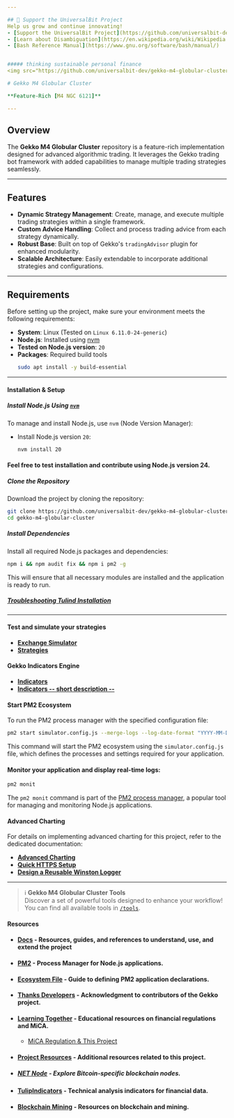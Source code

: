 ```yaml
---

## 📢 Support the UniversalBit Project
Help us grow and continue innovating!  
- [Support the UniversalBit Project](https://github.com/universalbit-dev/universalbit-dev/tree/main/support)  
- [Learn about Disambiguation](https://en.wikipedia.org/wiki/Wikipedia:Disambiguation)  
- [Bash Reference Manual](https://www.gnu.org/software/bash/manual/)


##### thinking sustainable personal finance
<img src="https://github.com/universalbit-dev/gekko-m4-globular-cluster/blob/master/images/snail.png" width="auto"></img>   

# Gekko M4 Globular Cluster

**Feature-Rich [M4 NGC 6121]**

---
```


## Overview

The **Gekko M4 Globular Cluster** repository is a feature-rich implementation designed for advanced algorithmic trading. It leverages the Gekko trading bot framework with added capabilities to manage multiple trading strategies seamlessly.

---

## Features

- **Dynamic Strategy Management**: Create, manage, and execute multiple trading strategies within a single framework.
- **Custom Advice Handling**: Collect and process trading advice from each strategy dynamically.
- **Robust Base**: Built on top of Gekko's `tradingAdvisor` plugin for enhanced modularity.
- **Scalable Architecture**: Easily extendable to incorporate additional strategies and configurations.

---

## Requirements

Before setting up the project, make sure your environment meets the following requirements:

- **System**: Linux (Tested on `Linux 6.11.0-24-generic`)
- **Node.js**: Installed using [nvm](https://github.com/nvm-sh/nvm)  
- **Tested on Node.js version**: `20`
- **Packages**: Required build tools
   ```bash
   sudo apt install -y build-essential
   ```
---

#### **Installation & Setup**

##### Install Node.js Using [`nvm`](https://github.com/nvm-sh/nvm)
To manage and install Node.js, use `nvm` (Node Version Manager):

* Install Node.js version `20`:
   ```bash
   nvm install 20
   ```
#### Feel free to test installation and contribute using **Node.js** version 24.  

##### Clone the Repository

Download the project by cloning the repository:

```bash
git clone https://github.com/universalbit-dev/gekko-m4-globular-cluster.git
cd gekko-m4-globular-cluster
```

##### Install Dependencies

Install all required Node.js packages and dependencies:

```bash
npm i && npm audit fix && npm i pm2 -g 
``` 

This will ensure that all necessary modules are installed and the application is ready to run.

##### [Troubleshooting Tulind Installation](https://github.com/universalbit-dev/gekko-m4-globular-cluster/blob/master/docs/troubleshooting_tulind_installation.md)

---

#### **Test and simulate your strategies**
- **[Exchange Simulator](https://github.com/universalbit-dev/gekko-m4-globular-cluster/blob/master/docs/mode/simulator/readme.md)** 
- **[Strategies](https://github.com/universalbit-dev/gekko-m4-globular-cluster/blob/master/docs/strategies/introduction.md)**

#### **Gekko Indicators Engine**
- **[Indicators](https://github.com/universalbit-dev/gekko-m4-globular-cluster/tree/master/strategies/indicators)**
- **[Indicators -- short description --](https://github.com/universalbit-dev/gekko-m4-globular-cluster/blob/master/strategies/indicators.md)**

#### **Start PM2 Ecosystem**

To run the PM2 process manager with the specified configuration file:

```bash
pm2 start simulator.config.js --merge-logs --log-date-format "YYYY-MM-DD HH:mm:ss"
```

This command will start the PM2 ecosystem using the `simulator.config.js` file, which defines the processes and settings required for your application.

#### **Monitor your application and display real-time logs**:
```bash
pm2 monit
```
The `pm2 monit` command is part of the [PM2 process manager](https://pm2.keymetrics.io/), a popular tool for managing and monitoring Node.js applications.

#### **Advanced Charting**

For details on implementing advanced charting for this project, refer to the dedicated documentation:  
- **[Advanced Charting](https://github.com/universalbit-dev/gekko-m4-globular-cluster/blob/master/docs/ngc6121_advanced_charting.md)**
- **[Quick HTTPS Setup](https://github.com/universalbit-dev/gekko-m4-globular-cluster/tree/master/ssl)**
- **[Design a Reusable Winston Logger](https://github.com/universalbit-dev/gekko-m4-globular-cluster/blob/master/docs/ngc6121_advanced_charting.md#design-a-reusable-winston-logger-module--loggerjs)**
---
> ℹ️ **Gekko M4 Globular Cluster Tools**  
> Discover a set of powerful tools designed to enhance your workflow!  
> You can find all available tools in [`/tools`](https://github.com/universalbit-dev/gekko-m4-globular-cluster/tree/master/tools).


#### **Resources**
* #### **[Docs](https://github.com/universalbit-dev/gekko-m4-globular-cluster/tree/master/docs)**  - Resources, guides, and references to understand, use, and extend the project 
* #### **[PM2](https://pm2.keymetrics.io/)** - Process Manager for Node.js applications.
* #### **[Ecosystem File](https://pm2.keymetrics.io/docs/usage/application-declaration/)** - Guide to defining PM2 application declarations.
* #### **[Thanks Developers](https://github.com/askmike/gekko/graphs/contributors)** - Acknowledgment to contributors of the Gekko project.
* #### **[Learning Together](https://www.esma.europa.eu/sites/default/files/2024-12/ESMA35-1872330276-1899_-_Final_report_on_GLs_on_reverse_solicitation_under_MiCA.pdf)** - Educational resources on financial regulations and MiCA.  
  - [MiCA Regulation & This Project](https://github.com/universalbit-dev/gekko-m4-globular-cluster/blob/master/docs/MICA_INFO.md)
    
* #### **[Project Resources](https://github.com/universalbit-dev/gekko-m4-globular-cluster/blob/master/docs/resources/readme.md)** - Additional resources related to this project.
* ##### **[NET Node](https://github.com/universalbit-dev/universalbit-dev/tree/main/blockchain/bitcoin)** - Explore Bitcoin-specific blockchain nodes.
* #### **[TulipIndicators](https://tulipindicators.org/)** - Technical analysis indicators for financial data.
* #### **[Blockchain Mining](https://github.com/universalbit-dev/universalbit-dev/tree/main/blockchain)** - Resources on blockchain and mining.
